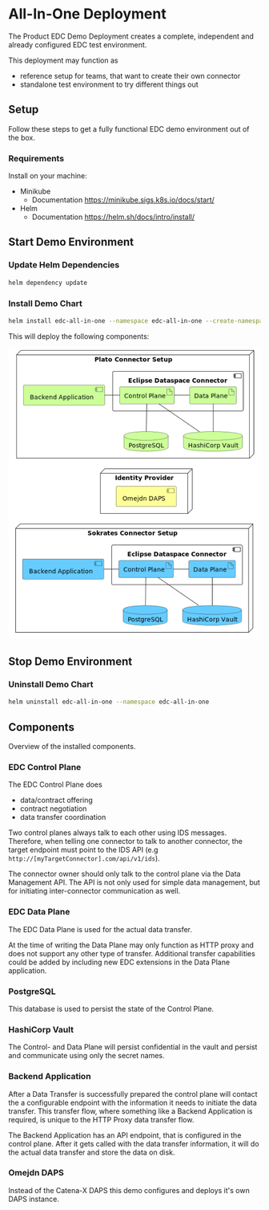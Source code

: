 # All-In-One Deployment

The Product EDC Demo Deployment creates a complete, independent and already configured EDC test environment.

This deployment may function as

- reference setup for teams, that want to create their own connector
- standalone test environment to try different things out

## Setup

Follow these steps to get a fully functional EDC demo environment out of the box.

### Requirements

Install on your machine:

- Minikube
  - Documentation <https://minikube.sigs.k8s.io/docs/start/>
- Helm
  - Documentation <https://helm.sh/docs/intro/install/>

## Start Demo Environment

### Update Helm Dependencies

```bash
helm dependency update
```

### Install Demo Chart

```bash
helm install edc-all-in-one --namespace edc-all-in-one --create-namespace .
```

This will deploy the following components:

![Deployed Components](diagrams/deployed_components.png)

## Stop Demo Environment

### Uninstall Demo Chart

```bash
helm uninstall edc-all-in-one --namespace edc-all-in-one
```

## Components

Overview of the installed components.

### EDC Control Plane

The EDC Control Plane does

- data/contract offering
- contract negotiation
- data transfer coordination

Two control planes always talk to each other using IDS messages. Therefore, when telling one connector to talk to
another connector, the target endpoint must point to the IDS API (e.g `http://[myTargetConnector].com/api/v1/ids`).

The connector owner should only talk to the control plane via the Data Management API. The API is not only used for
simple data management, but for initiating inter-connector communication as well.

### EDC Data Plane

The EDC Data Plane is used for the actual data transfer.

At the time of writing the Data Plane may only function as HTTP proxy and does not support any other type of
transfer. Additional transfer capabilities could be added by including new EDC extensions in the Data Plane application.

### PostgreSQL

This database is used to persist the state of the Control Plane.

### HashiCorp Vault

The Control- and Data Plane will persist confidential in the vault and persist and communicate using only the secret
names.

### Backend Application

After a Data Transfer is successfully prepared the control plane will contact the a configurable endpoint with the
information it needs to initiate the data transfer. This transfer flow, where something like a Backend Application is
required, is unique to the HTTP Proxy data transfer flow.

The Backend Application has an API endpoint, that is configured in the control plane. After it gets called with the data
transfer information, it will do the actual data transfer and store the data on disk.

### Omejdn DAPS

Instead of the Catena-X DAPS this demo configures and deploys it's own DAPS instance.
